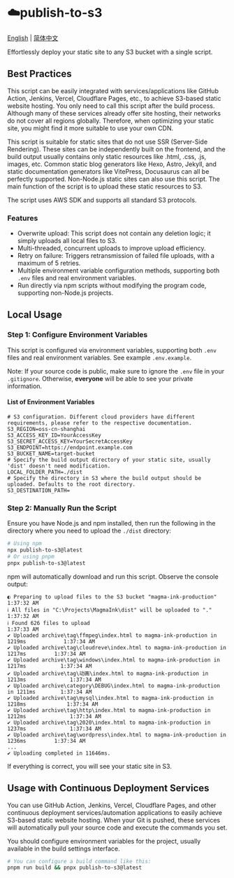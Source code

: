 # ☁️publish-to-s3

[English](./README.md) | [简体中文](./README-zh-CN.md)

Effortlessly deploy your static site to any S3 bucket with a single script.

## Best Practices

This script can be easily integrated with services/applications like GitHub Action, Jenkins, Vercel, Cloudflare Pages, etc., to achieve S3-based static website hosting. You only need to call this script after the build process. Although many of these services already offer site hosting, their networks do not cover all regions globally. Therefore, when optimizing your static site, you might find it more suitable to use your own CDN.

This script is suitable for static sites that do not use SSR (Server-Side Rendering). These sites can be independently built on the frontend, and the build output usually contains only static resources like .html, .css, .js, images, etc. Common static blog generators like Hexo, Astro, Jekyll, and static documentation generators like VitePress, Docusaurus can all be perfectly supported. Non-Node.js static sites can also use this script. The main function of the script is to upload these static resources to S3.

The script uses AWS SDK and supports all standard S3 protocols.

### Features

- Overwrite upload: This script does not contain any deletion logic; it simply uploads all local files to S3.
- Multi-threaded, concurrent uploads to improve upload efficiency.
- Retry on failure: Triggers retransmission of failed file uploads, with a maximum of 5 retries.
- Multiple environment variable configuration methods, supporting both `.env` files and real environment variables.
- Run directly via npm scripts without modifying the program code, supporting non-Node.js projects.

## Local Usage

### Step 1: Configure Environment Variables

This script is configured via environment variables, supporting both `.env` files and real environment variables. See example `.env.example`.

Note: If your source code is public, make sure to ignore the `.env` file in your `.gitignore`. Otherwise, **everyone** will be able to see your private information.

#### List of Environment Variables

```
# S3 configuration. Different cloud providers have different requirements, please refer to the respective documentation.
S3_REGION=oss-cn-shanghai
S3_ACCESS_KEY_ID=YourAccessKey
S3_SECRET_ACCESS_KEY=YourSecretAccessKey
S3_ENDPOINT=https://endpoint.example.com  
S3_BUCKET_NAME=target-bucket
# Specify the build output directory of your static site, usually 'dist' doesn't need modification.
LOCAL_FOLDER_PATH=./dist
# Specify the directory in S3 where the build output should be uploaded. Defaults to the root directory.
S3_DESTINATION_PATH=
```

### Step 2: Manually Run the Script

Ensure you have Node.js and npm installed, then run the following in the directory where you need to upload the `./dist` directory:

```bash
# Using npm
npx publish-to-s3@latest
# Or using pnpm
pnpx publish-to-s3@latest
```

npm will automatically download and run this script. Observe the console output:

```log
◐ Preparing to upload files to the S3 bucket "magma-ink-production"                   1:37:32 AM
ℹ All files in "C:\Projects\MagmaInk\dist" will be uploaded to "."                     1:37:32 AM
ℹ Found 626 files to upload                                                            1:37:33 AM
✔ Uploaded archive\tag\ffmpeg\index.html to magma-ink-production in 1219ms            1:37:34 AM
✔ Uploaded archive\tag\cloudreve\index.html to magma-ink-production in 1217ms         1:37:34 AM
✔ Uploaded archive\tag\windows\index.html to magma-ink-production in 1217ms           1:37:34 AM
✔ Uploaded archive\tag\动画\index.html to magma-ink-production in 1213ms              1:37:34 AM
✔ Uploaded archive\category\DEBUG\index.html to magma-ink-production in 1211ms        1:37:34 AM
✔ Uploaded archive\tag\mysql\index.html to magma-ink-production in 1218ms             1:37:34 AM
✔ Uploaded archive\tag\http\index.html to magma-ink-production in 1212ms              1:37:34 AM
✔ Uploaded archive\tag\2020\index.html to magma-ink-production in 1237ms              1:37:34 AM
✔ Uploaded archive\tag\wordpress\index.html to magma-ink-production in 1236ms         1:37:34 AM
...
✔ Uploading completed in 11646ms.
```

If everything is correct, you will see your static site in S3.

## Usage with Continuous Deployment Services

You can use GitHub Action, Jenkins, Vercel, Cloudflare Pages, and other continuous deployment services/automation applications to easily achieve S3-based static website hosting. When your Git is pushed, these services will automatically pull your source code and execute the commands you set.

You should configure environment variables for the project, usually available in the build settings interface.

```bash
# You can configure a build command like this:
pnpm run build && pnpx publish-to-s3@latest
```